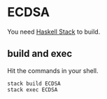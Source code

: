 # ECDSA

You need [Haskell Stack](https://www.haskellstack.org) to build.

## build and exec
Hit the commands in your shell.
```
stack build ECDSA
stack exec ECDSA
```
